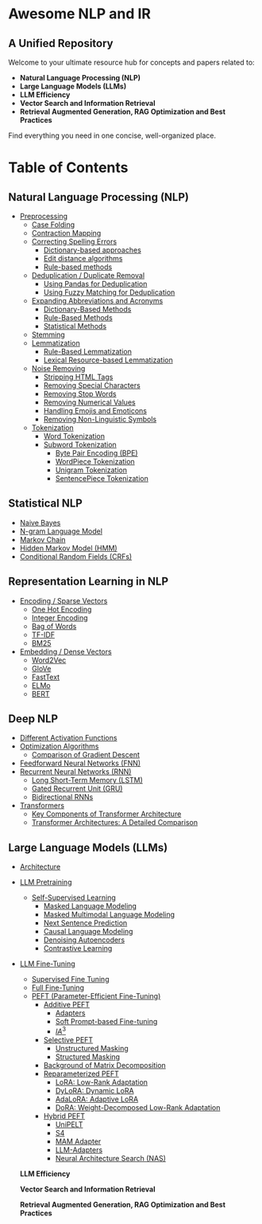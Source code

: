 # Awesome NLP and IR

## A Unified Repository

Welcome to your ultimate resource hub for concepts and papers related to:

- **Natural Language Processing (NLP)**
- **Large Language Models (LLMs)**
- **LLM Efficiency**
- **Vector Search and Information Retrieval** 
- **Retrieval Augmented Generation, RAG Optimization and Best Practices**

Find everything you need in one concise, well-organized place.

# Table of Contents

## Natural Language Processing (NLP)

- [Preprocessing](#preprocessing)
  - [Case Folding](#case-folding)
  - [Contraction Mapping](#contraction-mapping)
  - [Correcting Spelling Errors](#correcting-spelling-errors)
    - [Dictionary-based approaches](#dictionary-based-approaches)
    - [Edit distance algorithms](#edit-distance-algorithms)
    - [Rule-based methods](#rule-based-methods)
  - [Deduplication / Duplicate Removal](#deduplication--duplicate-removal)
    - [Using Pandas for Deduplication](#using-pandas-for-deduplication)
    - [Using Fuzzy Matching for Deduplication](#using-fuzzy-matching-for-deduplication)
  - [Expanding Abbreviations and Acronyms](#expanding-abbreviations-and-acronyms)
    - [Dictionary-Based Methods](#dictionary-based-methods)
    - [Rule-Based Methods](#rule-based-methods)
    - [Statistical Methods](#statistical-methods)
  - [Stemming](#stemming)
  - [Lemmatization](#lemmatization)
    - [Rule-Based Lemmatization](#rule-based-lemmatization)
    - [Lexical Resource-based Lemmatization](#lexical-resource-based-lemmatization)
  - [Noise Removing](#noise-removing)
    - [Stripping HTML Tags](#stripping-html-tags)
    - [Removing Special Characters](#removing-special-characters)
    - [Removing Stop Words](#removing-stop-words)
    - [Removing Numerical Values](#removing-numerical-values)
    - [Handling Emojis and Emoticons](#handling-emojis-and-emoticons)
    - [Removing Non-Linguistic Symbols](#removing-non-linguistic-symbols)
  - [Tokenization](#tokenization)
    - [Word Tokenization](#word-tokenization)
    - [Subword Tokenization](#subword-tokenization)
      - [Byte Pair Encoding (BPE)](#byte-pair-encoding-bpe)
      - [WordPiece Tokenization](#wordpiece-tokenization)
      - [Unigram Tokenization](#unigram-tokenization)
      - [SentencePiece Tokenization](#sentencepiece-tokenization)

## Statistical NLP

- [Naive Bayes](#naive-bayes)
- [N-gram Language Model](#n-gram-language-model)
- [Markov Chain](#markov-chain)
- [Hidden Markov Model (HMM)](#hidden-markov-model-hmm)
- [Conditional Random Fields (CRFs)](#conditional-random-fields-crfs)

## Representation Learning in NLP

- [Encoding / Sparse Vectors](#encoding--sparse-vectors)
  - [One Hot Encoding](#one-hot-encoding)
  - [Integer Encoding](#integer-encoding)
  - [Bag of Words](#bag-of-words)
  - [TF-IDF](#tf-idf)
  - [BM25](#bm25)
- [Embedding / Dense Vectors](#embedding--dense-vectors)
  - [Word2Vec](#word2vec)
  - [GloVe](#glove)
  - [FastText](#fasttext)
  - [ELMo](#elmo)
  - [BERT](#bert)

## Deep NLP

- [Different Activation Functions](#different-activation-functions)
- [Optimization Algorithms](#optimization-algorithms)
  - [Comparison of Gradient Descent](#comparison-of-gradient-descent)
- [Feedforward Neural Networks (FNN)](#feedforward-neural-networks-fnn)
- [Recurrent Neural Networks (RNN)](#recurrent-neural-networks-rnn)
  - [Long Short-Term Memory (LSTM)](#long-short-term-memory-lstm)
  - [Gated Recurrent Unit (GRU)](#gated-recurrent-unit-gru)
  - [Bidirectional RNNs](#bidirectional-rnns)
- [Transformers](#transformers)
  - [Key Components of Transformer Architecture](#key-components-of-transformer-architecture)
  - [Transformer Architectures: A Detailed Comparison](#transformer-architectures-a-detailed-comparison)

## Large Language Models (LLMs)

- [Architecture](#architecture)
- [LLM Pretraining](#llm-pretraining)
  - [Self-Supervised Learning](#self-supervised-learning)
    - [Masked Language Modeling](#masked-language-modeling)
    - [Masked Multimodal Language Modeling](#masked-multimodal-language-modeling)
    - [Next Sentence Prediction](#next-sentence-prediction)
    - [Causal Language Modeling](#causal-language-modeling)
    - [Denoising Autoencoders](#denoising-autoencoders)
    - [Contrastive Learning](#contrastive-learning)
- [LLM Fine-Tuning](#llm-fine-tuning)
  - [Supervised Fine Tuning](#supervised-fine-tuning)
  - [Full Fine-Tuning](#full-fine-tuning)
  - [PEFT (Parameter-Efficient Fine-Tuning)](#peft-parameter-efficient-fine-tuning)
    - [Additive PEFT](#additive-peft)
      - [Adapters](#sparse-regularization)
      - [Soft Prompt-based Fine-tuning](#structured-regularization)
      - [$IA^3$](#structured-regularization)
    - [Selective PEFT](#selective-peft)
      - [Unstructured Masking](#task-specific-parameter-identification)
      - [Structured Masking](#parameter-masking)
    - [Background of Matrix Decomposition](#background-of-matrix-decomposition)
    - [Reparameterized PEFT](#reparameterized-peft)
      - [LoRA: Low-Rank Adaptation](#parameter-transformation)
      - [DyLoRA: Dynamic LoRA](#learned-parameter-adaptation)
      - [AdaLoRA: Adaptive LoRA](#learned-parameter-adaptation)
      - [DoRA: Weight-Decomposed Low-Rank Adaptation](#learned-parameter-adaptation)
    - [Hybrid PEFT](#hybrid-peft)
      - [UniPELT](#learned-parameter-adaptation)
      - [S4](#learned-parameter-adaptation)
      - [MAM Adapter](#learned-parameter-adaptation)
      - [LLM-Adapters](#learned-parameter-adaptation)
      - [Neural Architecture Search (NAS)](#learned-parameter-adaptation)





  **LLM Efficiency**
  
  **Vector Search and Information Retrieval**

  **Retrieval Augmented Generation, RAG Optimization and Best Practices**
